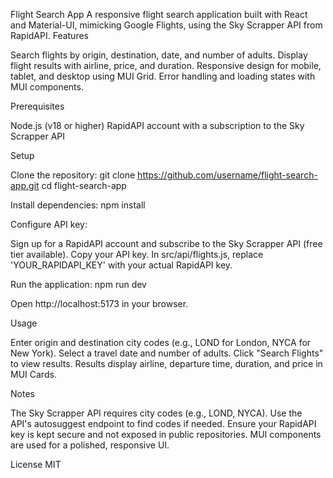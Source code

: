 Flight Search App
A responsive flight search application built with React and Material-UI, mimicking Google Flights, using the Sky Scrapper API from RapidAPI.
Features

Search flights by origin, destination, date, and number of adults.
Display flight results with airline, price, and duration.
Responsive design for mobile, tablet, and desktop using MUI Grid.
Error handling and loading states with MUI components.

Prerequisites

Node.js (v18 or higher)
RapidAPI account with a subscription to the Sky Scrapper API

Setup

Clone the repository:
git clone https://github.com/username/flight-search-app.git
cd flight-search-app


Install dependencies:
npm install


Configure API key:

Sign up for a RapidAPI account and subscribe to the Sky Scrapper API (free tier available).
Copy your API key.
In src/api/flights.js, replace 'YOUR_RAPIDAPI_KEY' with your actual RapidAPI key.


Run the application:
npm run dev

Open http://localhost:5173 in your browser.


Usage

Enter origin and destination city codes (e.g., LOND for London, NYCA for New York).
Select a travel date and number of adults.
Click "Search Flights" to view results.
Results display airline, departure time, duration, and price in MUI Cards.

Notes

The Sky Scrapper API requires city codes (e.g., LOND, NYCA). Use the API's autosuggest endpoint to find codes if needed.
Ensure your RapidAPI key is kept secure and not exposed in public repositories.
MUI components are used for a polished, responsive UI.

License
MIT
